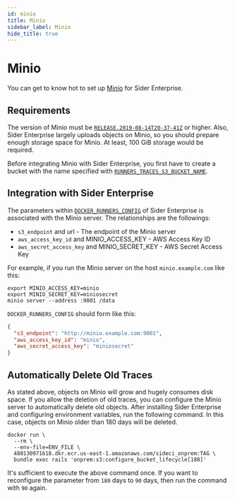 ```yaml
---
id: minio
title: Minio
sidebar_label: Minio
hide_title: true
---
```


# Minio

You can get to know hot to set up [Minio](https://min.io/) for Sider Enterprise.

## Requirements

The version of Minio must be [`RELEASE.2019-08-14T20-37-41Z`](https://github.com/minio/minio/releases/tag/RELEASE.2019-08-14T20-37-41Z) or higher. Also, Sider Enterprise largely uploads objects on Minio, so you should prepare enough storage space for Minio. At least, 100 GiB storage would be required.

Before integrating Minio with Sider Enterprise, you first have to create a bucket with the name specified with [`RUNNERS_TRACES_S3_BUCKET_NAME`](./config.md).

## Integration with Sider Enterprise

The parameters within [`DOCKER_RUNNERS_CONFIG`](./config.md) of Sider Enterprise is associated with the Minio server. The relationships are the followings:

- `s3_endpoint` and url - The endpoint of the Minio server
- `aws_access_key_id` and MINIO_ACCESS_KEY - AWS Access Key ID
- `aws_secret_access_key` and MINIO_SECRET_KEY - AWS Secret Access Key

For example, if you run the Minio server on the host `minio.example.com` like this:

```console
export MINIO_ACCESS_KEY=minio
export MINIO_SECRET_KEY=miniosecret
minio server --address :9001 /data
```

`DOCKER_RUNNERS_CONFIG` should form like this:

```json
{
  "s3_endpoint": "http://minio.example.com:9001",
  "aws_access_key_id": "minio",
  "aws_secret_access_key": "miniosecret"
}
```

## Automatically Delete Old Traces

As stated above, objects on Minio will grow and hugely consumes disk space. If you allow the deletion of old traces, you can configure the Minio server to automatically delete old objects. After installing Sider Enterprise and configuring environment variables, run the following command. In this case, objects on Minio older than 180 days will be deleted.

```console
docker run \
  --rm \
  --env-file=ENV_FILE \
  480130971618.dkr.ecr.us-east-1.amazonaws.com/sideci_onprem:TAG \
  bundle exec rails 'onprem:s3:configure_bucket_lifecycle[180]'
```

It's sufficient to execute the above command once. If you want to reconfigure the parameter from `180` days to `90` days, then run the command with `90` again.
